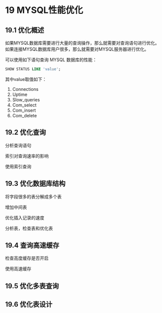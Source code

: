 # 19 MYSQL性能优化


## 19.1 优化概述
如果MYSQL数据库需要进行大量的查询操作，那么就需要对查询语句进行优化。
如果连接MYSQL数据库用户很多，那么就需要对MYSQL服务器进行优化。

可以使用如下语句查询 MYSQL 数据库的性能：
```sql
SHOW STATUS LIKE 'value';
```
其中value取值如下：
1. Connections
2. Uptime
3. Slow_queries
4. Com_select
5. Com_insert
6. Com_delete


## 19.2 优化查询

分析查询语句


索引对查询速率的影响


使用索引查询



## 19.3 优化数据库结构

将字段很多的表分解成多个表


增加中间表


优化插入记录的速度


分析表，检查表和优化表



## 19.4 查询高速缓存

检查高度缓存是否开启


使用高速缓存


## 19.5 优化多表查询


## 19.6 优化表设计

